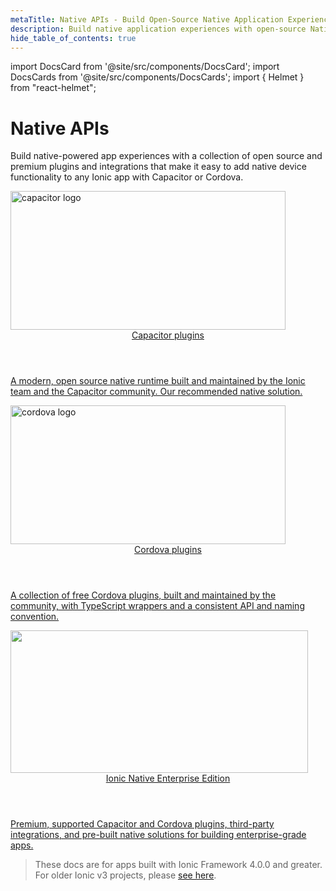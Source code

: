 ```yaml
---
metaTitle: Native APIs - Build Open-Source Native Application Experiences
description: Build native application experiences with open-source Native APIs. Easily add native device functionality to any Ionic app with Capacitor or Cordova.
hide_table_of_contents: true
---
```


import DocsCard from '@site/src/components/DocsCard';
import DocsCards from '@site/src/components/DocsCards';
import { Helmet } from "react-helmet";

# Native APIs

<p class='intro'>Build native-powered app experiences with a collection of open source and premium plugins and integrations that make it easy to add native device functionality to any Ionic app with Capacitor or Cordova.</p>

<div id="native-enterprise-cards">
  <a href="https://capacitorjs.com/docs/plugins">
    <div class="image-wrapper">
      <img src="/docs/img/native/capacitor@2x.png" width="440" height="222" alt="capacitor logo"/>
    </div>
    <div class="heading-group">
      <header>Capacitor plugins</header>
      <p>A modern, open source native runtime built and maintained by the Ionic team and the Capacitor community. Our recommended native solution.</p>
    </div>
  </a>

  <a href="/docs/native/community">
    <div class="image-wrapper">
      <img src="/docs/img/native/cordova@2x.png" width="440" height="222" alt="cordova logo"/>
    </div>
    <div class="heading-group">
      <header>Cordova plugins</header>
      <p>A collection of free Cordova plugins, built and maintained by the community, with TypeScript wrappers and a consistent API and naming convention.</p>
    </div>
  </a>
</div>

<a id="native-enterprise" href="https://ionicframework.com/native">
  <div class="image-wrapper">
    <img src="/docs/img/native/native-enterprise@2x.png" width="476" height="228" />
  </div>
  
  <div class="heading-group">    
    <header>
      Ionic Native Enterprise Edition
    </header>
    <p>
      Premium, supported Capacitor and Cordova plugins, third-party integrations, and pre-built native solutions for building enterprise-grade apps.
    </p>
  </div>
</a>

<style type="text/css">
  {`
  #native-enterprise-cards {
    display: flex;

    margin-inline-start: -1.5rem;
    margin-block-start: -1.5rem;
  }

  @media (max-width: 767px) {
    #native-enterprise-cards {
      flex-direction: column;
    }
    #native-enterprise-cards .image-wrapper img {
      max-height: 10rem;
    }
  }

  #native-enterprise-cards > a {
    display: block;
    margin-inline-start: 1.5rem;
    margin-block-start: 1.5rem;

    box-shadow: 0px 2px 4px rgba(0, 0, 0, 0.08), 0px 4px 8px rgba(0, 0, 0, 0.1);
    border-radius: 12px;
    overflow: hidden;

    transition: all 150ms ease;
  }

  #native-enterprise-cards > a:hover,
  #native-enterprise-cards > a:active,
  #native-enterprise-cards > a:focus {
    transform: translateY(-1px);
    box-shadow: 0 0.35em 1.175em rgba(2, 8, 20, 0.1), 0 0.175em 0.5em rgba(2, 8, 20, 0.08);
  }

  #native-enterprise-cards .heading-group {
    padding: 2rem;
  }

  #native-enterprise-cards .image-wrapper > img {
    object-fit: cover;
    width: 100%;
  }

  #native-enterprise-cards header {
    font-weight: 600;
    font-size: 1.25rem;
    line-height: 24px;
    letter-spacing: -0.02em;
    color: #010610;
  }

  #native-enterprise-cards p {
    font-size: .875rem;
    line-height: 160%;
    letter-spacing: -0.01em;
    color: #5B708B;
  }

  #native-enterprise {
    margin-top: 2rem;
    margin-bottom: 2rem;

    border-radius: 16px;
    overflow: hidden;

    display: flex;
    align-items: center;
    background: #1F2A40;    

    box-shadow: 0px 2px 4px rgba(0, 0, 0, 0.08), 0px 4px 8px rgba(0, 0, 0, 0.1);

    transition: transform 150ms ease, box-shadow 150ms ease;
  }

  @media (max-width: 767px) {
    #native-enterprise {
      flex-direction: column;
    }
    #native-enterprise .image-wrapper img{
      max-height: 10rem;
    }
  }

  #native-enterprise:hover,
  #native-enterprise:active,
  #native-enterprise:focus {
    transform: translateY(-1px);
    box-shadow: 0 0.35em 1.175em rgba(2, 8, 20, 0.1), 0 0.175em 0.5em rgba(2, 8, 20, 0.08);
  }

  #native-enterprise > * {
    flex-basis: 50%;
  }

  #native-enterprise .heading-group {
    padding: 2rem;
    padding-left: 3rem;
  }

  #native-enterprise .image-wrapper {
    align-self: stretch;
    overflow: hidden;
  }
  
  #native-enterprise img {
    height: 100%;
    max-height: 100%;
    object-fit: cover;    
  }

  #native-enterprise header {
    font-weight: 600;
    font-size: 20px;
    line-height: 24px;
    letter-spacing: -0.02em;

    color: #fff;
  }

  #native-enterprise p {
    font-size: 14px;
    line-height: 160%;
    letter-spacing: -0.01em;

    color: #E9EDF3;
  }
`}

</style>

> These docs are for apps built with Ionic Framework 4.0.0 and greater. For older Ionic v3 projects, please [see here](https://ionicframework.com/docs/v3/native/).
